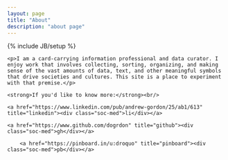 ```yaml
---
layout: page
title: "About"
description: "about page"
---
```

{% include JB/setup %}

  <div id="about-section">

  	<p>I am a card-carrying information professional and data curator. I enjoy work that involves collecting, sorting, organizing, and making sense of the vast amounts of data, text, and other meaningful symbols that drive societies and cultures. This site is a place to experiment with that premise.</p>

  	<strong>If you'd like to know more:</strong><br/>

  	<a href="https://www.linkedin.com/pub/andrew-gordon/25/ab1/613" title="linkedin"><div class="soc-med">li</div></a>

  	<a href="https://www.github.com/dogrdon" title="github"><div class="soc-med">gh</div></a>

        <a href="https://pinboard.in/u:droquo" title="pinboard"><div class="soc-med">pb</div></a>


  </div>
